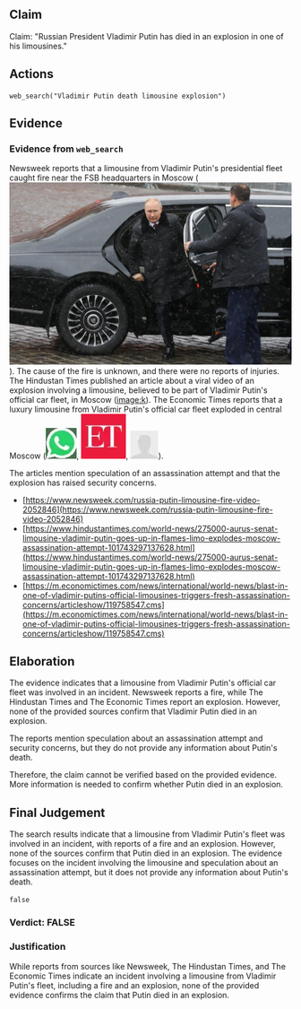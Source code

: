 ## Claim
Claim: "Russian President Vladimir Putin has died in an explosion in one of his limousines."

## Actions
```
web_search("Vladimir Putin death limousine explosion")
```

## Evidence
### Evidence from `web_search`
Newsweek reports that a limousine from Vladimir Putin's presidential fleet caught fire near the FSB headquarters in Moscow (![image 5183](media/2025-08-29_09-54-1756461243-146507.jpg)). The cause of the fire is unknown, and there were no reports of injuries. The Hindustan Times published an article about a viral video of an explosion involving a limousine, believed to be part of Vladimir Putin's official car fleet, in Moscow (<image:k>). The Economic Times reports that a luxury limousine from Vladimir Putin's official car fleet exploded in central Moscow (![image 5206](media/2025-08-29_09-55-1756461313-876345.jpg), ![image 5207](media/2025-08-29_09-55-1756461314-438976.jpg), ![image 5208](media/2025-08-29_09-55-1756461315-424860.jpg)).

The articles mention speculation of an assassination attempt and that the explosion has raised security concerns.
*   [https://www.newsweek.com/russia-putin-limousine-fire-video-2052846](https://www.newsweek.com/russia-putin-limousine-fire-video-2052846)
*   [https://www.hindustantimes.com/world-news/275000-aurus-senat-limousine-vladimir-putin-goes-up-in-flames-limo-explodes-moscow-assassination-attempt-101743297137628.html](https://www.hindustantimes.com/world-news/275000-aurus-senat-limousine-vladimir-putin-goes-up-in-flames-limo-explodes-moscow-assassination-attempt-101743297137628.html)
*   [https://m.economictimes.com/news/international/world-news/blast-in-one-of-vladimir-putins-official-limousines-triggers-fresh-assassination-concerns/articleshow/119758547.cms](https://m.economictimes.com/news/international/world-news/blast-in-one-of-vladimir-putins-official-limousines-triggers-fresh-assassination-concerns/articleshow/119758547.cms)


## Elaboration
The evidence indicates that a limousine from Vladimir Putin's official car fleet was involved in an incident. Newsweek reports a fire, while The Hindustan Times and The Economic Times report an explosion. However, none of the provided sources confirm that Vladimir Putin died in an explosion.

The reports mention speculation about an assassination attempt and security concerns, but they do not provide any information about Putin's death.

Therefore, the claim cannot be verified based on the provided evidence. More information is needed to confirm whether Putin died in an explosion.


## Final Judgement
The search results indicate that a limousine from Vladimir Putin's fleet was involved in an incident, with reports of a fire and an explosion. However, none of the sources confirm that Putin died in an explosion. The evidence focuses on the incident involving the limousine and speculation about an assassination attempt, but it does not provide any information about Putin's death.

`false`

### Verdict: FALSE

### Justification
While reports from sources like Newsweek, The Hindustan Times, and The Economic Times indicate an incident involving a limousine from Vladimir Putin's fleet, including a fire and an explosion, none of the provided evidence confirms the claim that Putin died in an explosion.
